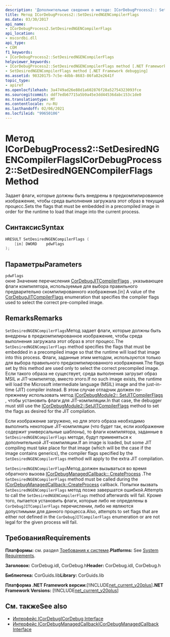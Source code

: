 ```yaml
---
description: 'Дополнительные сведения о методе: ICorDebugProcess2:: SetDesiredNGENCompilerFlags'
title: Метод ICorDebugProcess2::SetDesiredNGENCompilerFlags
ms.date: 03/30/2017
api_name:
- ICorDebugProcess2.SetDesiredNGENCompilerFlags
api_location:
- mscordbi.dll
api_type:
- COM
f1_keywords:
- ICorDebugProcess2::SetDesiredNGENCompilerFlags
helpviewer_keywords:
- ICorDebugProcess2::SetDesiredNGENCompilerFlags method [.NET Framework debugging]
- SetDesiredNGENCompilerFlags method [.NET Framework debugging]
ms.assetid: 98320175-7c5e-4dbb-8683-86fa82e2641f
topic_type:
- apiref
ms.openlocfilehash: 3a4749ad26e88d1a602876f28a52754323093fce
ms.sourcegitcommit: ddf7edb67715a5b9a45e3dd44536dabc153c1de0
ms.translationtype: MT
ms.contentlocale: ru-RU
ms.lasthandoff: 02/06/2021
ms.locfileid: "99650106"
---
```

# <a name="icordebugprocess2setdesiredngencompilerflags-method"></a><span data-ttu-id="27f0a-103">Метод ICorDebugProcess2::SetDesiredNGENCompilerFlags</span><span class="sxs-lookup"><span data-stu-id="27f0a-103">ICorDebugProcess2::SetDesiredNGENCompilerFlags Method</span></span>

<span data-ttu-id="27f0a-104">Задает флаги, которые должны быть внедрены в предкомпилированное изображение, чтобы среда выполнения загружала этот образ в текущий процесс.</span><span class="sxs-lookup"><span data-stu-id="27f0a-104">Sets the flags that must be embedded in a precompiled image in order for the runtime to load that image into the current process.</span></span>  
  
## <a name="syntax"></a><span data-ttu-id="27f0a-105">Синтаксис</span><span class="sxs-lookup"><span data-stu-id="27f0a-105">Syntax</span></span>  
  
```cpp  
HRESULT SetDesiredNGENCompilerFlags (  
    [in] DWORD    pdwFlags  
);  
```  
  
## <a name="parameters"></a><span data-ttu-id="27f0a-106">Параметры</span><span class="sxs-lookup"><span data-stu-id="27f0a-106">Parameters</span></span>  

 `pdwFlags`  
 <span data-ttu-id="27f0a-107">окне Значение перечисления [CorDebugJITCompilerFlags](cordebugjitcompilerflags-enumeration.md) , указывающее флаги компилятора, используемые для выбора правильного предварительно скомпилированного изображения.</span><span class="sxs-lookup"><span data-stu-id="27f0a-107">[in] A value of the [CorDebugJITCompilerFlags](cordebugjitcompilerflags-enumeration.md) enumeration that specifies the compiler flags used to select the correct pre-compiled image.</span></span>  
  
## <a name="remarks"></a><span data-ttu-id="27f0a-108">Remarks</span><span class="sxs-lookup"><span data-stu-id="27f0a-108">Remarks</span></span>  

 <span data-ttu-id="27f0a-109">`SetDesiredNGENCompilerFlags`Метод задает флаги, которые должны быть внедрены в предкомпилированное изображение, чтобы среда выполнения загружала этот образ в этот процесс.</span><span class="sxs-lookup"><span data-stu-id="27f0a-109">The `SetDesiredNGENCompilerFlags` method specifies the flags that must be embedded in a precompiled image so that the runtime will load that image into this process.</span></span> <span data-ttu-id="27f0a-110">Флаги, заданные этим методом, используются только для выбора правильного предкомпилированного изображения.</span><span class="sxs-lookup"><span data-stu-id="27f0a-110">The flags set by this method are used only to select the correct precompiled image.</span></span> <span data-ttu-id="27f0a-111">Если такого образа не существует, среда выполнения загрузит образ MSIL и JIT-компилятор, вместо этого.</span><span class="sxs-lookup"><span data-stu-id="27f0a-111">If no such image exists, the runtime will load the Microsoft intermediate language (MSIL) image and the just-in-time (JIT) compiler instead.</span></span> <span data-ttu-id="27f0a-112">В этом случае отладчик должен по-прежнему использовать метод [ICorDebugModule2:: SetJITCompilerFlags](icordebugmodule2-setjitcompilerflags-method.md) , чтобы установить флаги для JIT-компиляции.</span><span class="sxs-lookup"><span data-stu-id="27f0a-112">In that case, the debugger must still use the [ICorDebugModule2::SetJITCompilerFlags](icordebugmodule2-setjitcompilerflags-method.md) method to set the flags as desired for the JIT compilation.</span></span>  
  
 <span data-ttu-id="27f0a-113">Если изображение загружено, но для этого образа необходимо выполнить некоторые JIT-компиляции (что будет так, если изображение содержит универсальные шаблоны), то флаги компилятора, заданные в `SetDesiredNGENCompilerFlags` методе, будут применяться к дополнительной JIT-компиляции.</span><span class="sxs-lookup"><span data-stu-id="27f0a-113">If an image is loaded, but some JIT compiling must take place for that image (which will be the case if the image contains generics), the compiler flags specified by the `SetDesiredNGENCompilerFlags` method will apply to the extra JIT compilation.</span></span>  
  
 <span data-ttu-id="27f0a-114">`SetDesiredNGENCompilerFlags`Метод должен вызываться во время обратного вызова [ICorDebugManagedCallback:: CreateProcess](icordebugmanagedcallback-createprocess-method.md) .</span><span class="sxs-lookup"><span data-stu-id="27f0a-114">The `SetDesiredNGENCompilerFlags` method must be called during the [ICorDebugManagedCallback::CreateProcess](icordebugmanagedcallback-createprocess-method.md) callback.</span></span> <span data-ttu-id="27f0a-115">Попытки вызвать `SetDesiredNGENCompilerFlags` метод позже завершатся ошибкой.</span><span class="sxs-lookup"><span data-stu-id="27f0a-115">Attempts to call the `SetDesiredNGENCompilerFlags` method afterwards will fail.</span></span> <span data-ttu-id="27f0a-116">Кроме того, пытается установить флаги, которые либо не определены в `CorDebugJITCompilerFlags` перечислении, либо не являются допустимыми для данного процесса.</span><span class="sxs-lookup"><span data-stu-id="27f0a-116">Also, attempts to set flags that are either not defined in the `CorDebugJITCompilerFlags` enumeration or are not legal for the given process will fail.</span></span>  
  
## <a name="requirements"></a><span data-ttu-id="27f0a-117">Требования</span><span class="sxs-lookup"><span data-stu-id="27f0a-117">Requirements</span></span>  

 <span data-ttu-id="27f0a-118">**Платформы:** см. раздел [Требования к системе](../../get-started/system-requirements.md).</span><span class="sxs-lookup"><span data-stu-id="27f0a-118">**Platforms:** See [System Requirements](../../get-started/system-requirements.md).</span></span>  
  
 <span data-ttu-id="27f0a-119">**Заголовок:** CorDebug.idl, CorDebug.h</span><span class="sxs-lookup"><span data-stu-id="27f0a-119">**Header:** CorDebug.idl, CorDebug.h</span></span>  
  
 <span data-ttu-id="27f0a-120">**Библиотека:** CorGuids.lib</span><span class="sxs-lookup"><span data-stu-id="27f0a-120">**Library:** CorGuids.lib</span></span>  
  
 <span data-ttu-id="27f0a-121">**Платформа .NET Framework версии:**[!INCLUDE[net_current_v20plus](../../../../includes/net-current-v20plus-md.md)]</span><span class="sxs-lookup"><span data-stu-id="27f0a-121">**.NET Framework Versions:** [!INCLUDE[net_current_v20plus](../../../../includes/net-current-v20plus-md.md)]</span></span>  
  
## <a name="see-also"></a><span data-ttu-id="27f0a-122">См. также</span><span class="sxs-lookup"><span data-stu-id="27f0a-122">See also</span></span>

- [<span data-ttu-id="27f0a-123">Интерфейс ICorDebug</span><span class="sxs-lookup"><span data-stu-id="27f0a-123">ICorDebug Interface</span></span>](icordebug-interface.md)
- [<span data-ttu-id="27f0a-124">Интерфейс ICorDebugManagedCallback</span><span class="sxs-lookup"><span data-stu-id="27f0a-124">ICorDebugManagedCallback Interface</span></span>](icordebugmanagedcallback-interface.md)
